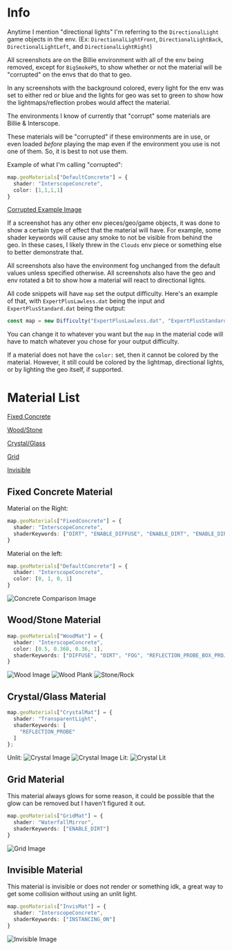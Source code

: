 # Info

Anytime I mention "directional lights" I'm referring to the `DirectionalLight` game objects in the env. (Ex: `DirectionalLightFront`, `DirectionalLightBack`, `DirectionalLightLeft`, and `DirectionalLightRight`) 

All screenshots are on the Billie environment with all of the env being removed, except for `BigSmokePS`, to show whether or not the material will be "corrupted" on the envs that do that to geo.

In any screenshots with the background colored, every light for the env was set to either red or blue and the lights for geo was set to green to show how the lightmaps/reflection probes would affect the material.

The environments I know of currently that "corrupt" some materials are Billie & Interscope.

These materials will be "corrupted" if these environments are in use, or even loaded *before* playing the map even if the environment you use is not one of them. So, it is best to not use them.


Example of what I'm calling "corrupted": 
```typescript
map.geoMaterials["DefaultConcrete"] = {
  shader: "InterscopeConcrete",
  color: [1,1,1,1]
}
```
[Corrupted Example Image](https://github.com/Shonshyn/BS-Tools-for-Mappers/blob/main/Geo%20Materials/corrupted%20example1.png) 

If a screenshot has any other env pieces/geo/game objects, it was done to show a certain type of effect that the material will have. For example, some shader keywords will cause any smoke to not be visible from behind the geo. In these cases, I likely threw in the `Clouds` env piece or something else to better demonstrate that.

All screenshots also have the environment fog unchanged from the default values unless specified otherwise. 
All screenshots also have the geo and env rotated a bit to show how a material will react to directional lights. 

All code snippets will have `map` set the output difficulty. Here's an example of that, with `ExpertPlusLawless.dat` being the input and `ExpertPlusStandard.dat` being the output:
```typescript
const map = new Difficulty("ExpertPlusLawless.dat", "ExpertPlusStandard.dat");
```
You can change it to whatever you want but the `map` in the material code will have to match whatever you chose for your output difficulty.

If a material does not have the `color:` set, then it cannot be colored by the material. However, it still could be colored by the lightmap, directional lights, or by lighting the geo itself, if supported.

# Material List
[Fixed Concrete](README.md#fixed-concrete-material)

[Wood/Stone](README.md#woodstone-material)

[Crystal/Glass](README.md#crystalglass-material)

[Grid](README.md#grid-material)

[Invisible](README.md#invisible-material)

## Fixed Concrete Material

Material on the Right:
```typescript
map.geoMaterials["FixedConcrete"] = {
  shader: "InterscopeConcrete",
  shaderKeywords: ["DIRT", "ENABLE_DIFFUSE", "ENABLE_DIRT", "ENABLE_DIRT_DETAIL", "ENABLE_FOG", "ENABLE_GROUND_FADE", "ENABLE_SPECULAR", "ENABLE_VERTEXT_COLOR", "FOG", "NOISE_DITHERING", "REFLECTION_PROBE", "REFLECTION_PROBE_BOX_PROJECTION", "REFLECTION_PROBE_BOX_PROJECTION_OFFSET", "_EMISSION", "_ENABLE_FOG_TINT", "_RIMLIGHT_NONE"]
}
```
Material on the left:
```typescript
map.geoMaterials["DefaultConcrete"] = {
  shader: "InterscopeConcrete",
  color: [0, 1, 0, 1]
}
```

![Concrete Comparison Image](concomp.png)

## Wood/Stone Material
```typescript
map.geoMaterials["WoodMat"] = {
  shader: "InterscopeConcrete",
  color: [0.5, 0.368, 0.36, 1],
  shaderKeywords: ["DIFFUSE", "DIRT", "FOG", "REFLECTION_PROBE_BOX_PROJECTION"]
}
```
![Wood Image](wood.png)
![Wood Plank](wood%20plank.png)
![Stone/Rock](stone%20rock.png)

## Crystal/Glass Material
```typescript
map.geoMaterials["CrystalMat"] = {
  shader: "TransparentLight",
  shaderKeywords: [
    "REFLECTION_PROBE"
  ]
};
```
Unlit:
![Crystal Image](crystal.png)
![Crystal Image](crystalunlit.png)
Lit:
![Crystal Lit](crystallit.png)

## Grid Material
This material always glows for some reason, it could be possible that the glow can be removed but I haven't figured it out.
```typescript
map.geoMaterials["GridMat"] = {
  shader: "WaterfallMirror",
  shaderKeywords: ["ENABLE_DIRT"]
}
```
![Grid Image](grid.png)

## Invisible Material
This material is invisible or does not render or something idk, a great way to get some collision without using an unlit light.
```typescript
map.geoMaterials["InvisMat"] = {
  shader: "InterscopeConcrete",
  shaderKeywords: ["INSTANCING_ON"]
}
```
![Invisible Image](invis.png)

